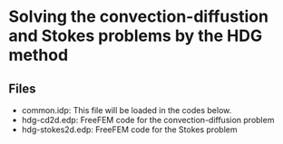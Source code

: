# Solving the convection-diffustion and Stokes problems by the HDG method
## Files
* common.idp: This file will be loaded in the codes below. 
* hdg-cd2d.edp: FreeFEM code for the convection-diffusion problem 
* hdg-stokes2d.edp: FreeFEM code for the Stokes problem

